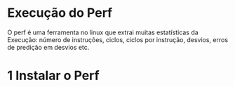 # Execução do Perf 
O perf é uma ferramenta no linux que extrai muitas estatísticas da Execução: número de instruções, ciclos, ciclos por instrução,
desvios, erros de predição em desvios etc.

# 1 Instalar o Perf
